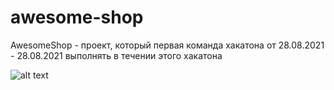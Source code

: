 # awesome-shop
AwesomeShop - проект, который первая команда хакатона от 28.08.2021 - 28.08.2021 выполнять в течении этого хакатона


![alt text](https://cdn.discordapp.com/attachments/841028856130830367/881500701505757184/unknown.png?raw=true)
